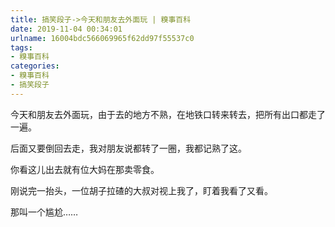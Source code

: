 ```yaml
---
title: 搞笑段子->今天和朋友去外面玩 | 糗事百科
date: 2019-11-04 00:34:01
urlname: 16004bdc566069965f62dd97f55537c0
tags: 
- 糗事百科
categories:
- 糗事百科
- 搞笑段子
---
```

今天和朋友去外面玩，由于去的地方不熟，在地铁口转来转去，把所有出口都走了一遍。

后面又要倒回去走，我对朋友说都转了一圈，我都记熟了这。

你看这儿出去就有位大妈在那卖零食。

刚说完一抬头，一位胡子拉碴的大叔对视上我了，盯着我看了又看。

那叫一个尴尬……


